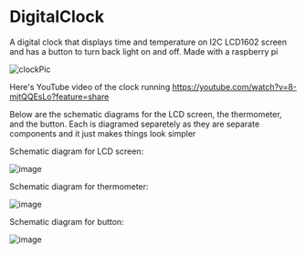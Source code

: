 
# DigitalClock
A digital clock that displays time and temperature on  I2C LCD1602 screen and has a button to turn back light on and off.
Made with a raspberry pi

![clockPic](https://github.com/DBKorn/DigitalClock/assets/70672608/56854e44-9217-4281-ab8f-6d07d0270f5d)


Here's YouTube video of the clock running
https://youtube.com/watch?v=8-mjtQQEsLo?feature=share


Below are the schematic diagrams for the LCD screen, the thermometer, and the button. Each is diagramed separetely as they are separate components and it just makes things look simpler

Schematic diagram for LCD screen:

![image](https://github.com/DBKorn/DigitalClock/assets/70672608/c11b7ada-534f-4b8f-bb8a-d6ee5f48ca3a)


Schematic diagram for thermometer:

![image](https://github.com/DBKorn/DigitalClock/assets/70672608/4db655a1-1daf-4c84-8df9-c68408b55279)


Schematic diagram for button:

![image](https://github.com/DBKorn/DigitalClock/assets/70672608/38c0ad89-4406-41a4-b5cb-7fbe3db48bbb)

